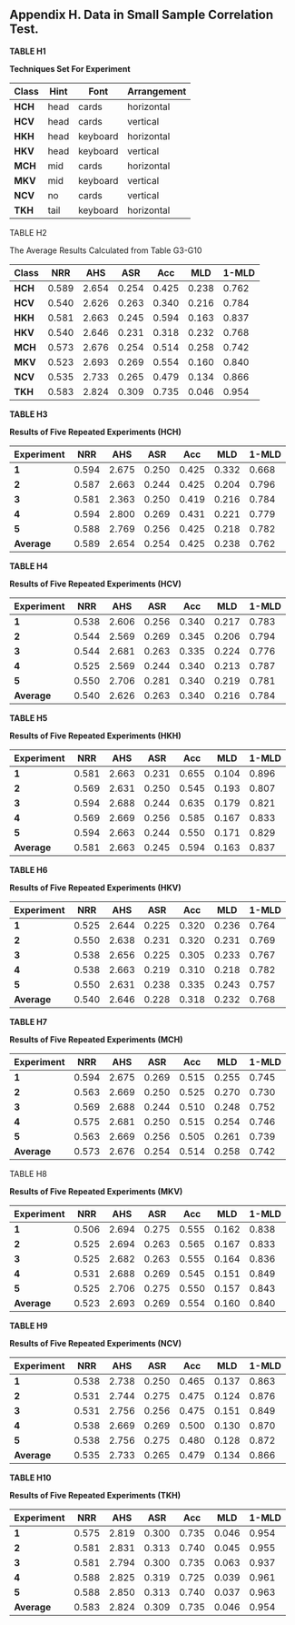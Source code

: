## Appendix H.  Data in Small Sample Correlation Test.

**TABLE H1**

**Techniques Set For Experiment**

| **Class** | **Hint** | **Font** | **Arrangement** |
| --------- | -------- | -------- | --------------- |
| **HCH**   | head     | cards    | horizontal      |
| **HCV**   | head     | cards    | vertical        |
| **HKH**   | head     | keyboard | horizontal      |
| **HKV**   | head     | keyboard | vertical        |
| **MCH**   | mid      | cards    | horizontal      |
| **MKV**   | mid      | keyboard | vertical        |
| **NCV**   | no       | cards    | vertical        |
| **TKH**   | tail     | keyboard | horizontal      |

 

TABLE H2

The Average Results Calculated from Table G3-G10

| **Class** | **NRR** | **AHS** | **ASR** | **Acc** | **MLD** | **1-MLD** |
| --------- | ------- | ------- | ------- | ------- | ------- | --------- |
| **HCH**   | 0.589   | 2.654   | 0.254   | 0.425   | 0.238   | 0.762     |
| **HCV**   | 0.540   | 2.626   | 0.263   | 0.340   | 0.216   | 0.784     |
| **HKH**   | 0.581   | 2.663   | 0.245   | 0.594   | 0.163   | 0.837     |
| **HKV**   | 0.540   | 2.646   | 0.231   | 0.318   | 0.232   | 0.768     |
| **MCH**   | 0.573   | 2.676   | 0.254   | 0.514   | 0.258   | 0.742     |
| **MKV**   | 0.523   | 2.693   | 0.269   | 0.554   | 0.160   | 0.840     |
| **NCV**   | 0.535   | 2.733   | 0.265   | 0.479   | 0.134   | 0.866     |
| **TKH**   | 0.583   | 2.824   | 0.309   | 0.735   | 0.046   | 0.954     |

 

**TABLE H3**

**Results of Five Repeated Experiments (HCH)**

| **Experiment** | **NRR** | **AHS** | **ASR** | **Acc** | **MLD** | **1-MLD** |
| -------------- | ------- | ------- | ------- | ------- | ------- | --------- |
| **1**          | 0.594   | 2.675   | 0.250   | 0.425   | 0.332   | 0.668     |
| **2**          | 0.587   | 2.663   | 0.244   | 0.425   | 0.204   | 0.796     |
| **3**          | 0.581   | 2.363   | 0.250   | 0.419   | 0.216   | 0.784     |
| **4**          | 0.594   | 2.800   | 0.269   | 0.431   | 0.221   | 0.779     |
| **5**          | 0.588   | 2.769   | 0.256   | 0.425   | 0.218   | 0.782     |
| **Average**    | 0.589   | 2.654   | 0.254   | 0.425   | 0.238   | 0.762     |

 

**TABLE H4**

**Results of Five Repeated Experiments (HCV)**

| **Experiment** | **NRR** | **AHS** | **ASR** | **Acc** | **MLD** | **1-MLD** |
| -------------- | ------- | ------- | ------- | ------- | ------- | --------- |
| **1**          | 0.538   | 2.606   | 0.256   | 0.340   | 0.217   | 0.783     |
| **2**          | 0.544   | 2.569   | 0.269   | 0.345   | 0.206   | 0.794     |
| **3**          | 0.544   | 2.681   | 0.263   | 0.335   | 0.224   | 0.776     |
| **4**          | 0.525   | 2.569   | 0.244   | 0.340   | 0.213   | 0.787     |
| **5**          | 0.550   | 2.706   | 0.281   | 0.340   | 0.219   | 0.781     |
| **Average**    | 0.540   | 2.626   | 0.263   | 0.340   | 0.216   | 0.784     |

 

**TABLE H5**

**Results of Five Repeated Experiments (HKH)**

| **Experiment** | **NRR** | **AHS** | **ASR** | **Acc** | **MLD** | **1-MLD** |
| -------------- | ------- | ------- | ------- | ------- | ------- | --------- |
| **1**          | 0.581   | 2.663   | 0.231   | 0.655   | 0.104   | 0.896     |
| **2**          | 0.569   | 2.631   | 0.250   | 0.545   | 0.193   | 0.807     |
| **3**          | 0.594   | 2.688   | 0.244   | 0.635   | 0.179   | 0.821     |
| **4**          | 0.569   | 2.669   | 0.256   | 0.585   | 0.167   | 0.833     |
| **5**          | 0.594   | 2.663   | 0.244   | 0.550   | 0.171   | 0.829     |
| **Average**    | 0.581   | 2.663   | 0.245   | 0.594   | 0.163   | 0.837     |

 

**TABLE H6**

**Results of Five Repeated Experiments (HKV)**

| **Experiment** | **NRR** | **AHS** | **ASR** | **Acc** | **MLD** | **1-MLD** |
| -------------- | ------- | ------- | ------- | ------- | ------- | --------- |
| **1**          | 0.525   | 2.644   | 0.225   | 0.320   | 0.236   | 0.764     |
| **2**          | 0.550   | 2.638   | 0.231   | 0.320   | 0.231   | 0.769     |
| **3**          | 0.538   | 2.656   | 0.225   | 0.305   | 0.233   | 0.767     |
| **4**          | 0.538   | 2.663   | 0.219   | 0.310   | 0.218   | 0.782     |
| **5**          | 0.550   | 2.631   | 0.238   | 0.335   | 0.243   | 0.757     |
| **Average**    | 0.540   | 2.646   | 0.228   | 0.318   | 0.232   | 0.768     |

 

**TABLE H7**

**Results of Five Repeated Experiments (MCH)**

| **Experiment** | **NRR** | **AHS** | **ASR** | **Acc** | **MLD** | **1-MLD** |
| -------------- | ------- | ------- | ------- | ------- | ------- | --------- |
| **1**          | 0.594   | 2.675   | 0.269   | 0.515   | 0.255   | 0.745     |
| **2**          | 0.563   | 2.669   | 0.250   | 0.525   | 0.270   | 0.730     |
| **3**          | 0.569   | 2.688   | 0.244   | 0.510   | 0.248   | 0.752     |
| **4**          | 0.575   | 2.681   | 0.250   | 0.515   | 0.254   | 0.746     |
| **5**          | 0.563   | 2.669   | 0.256   | 0.505   | 0.261   | 0.739     |
| **Average**    | 0.573   | 2.676   | 0.254   | 0.514   | 0.258   | 0.742     |

 

TABLE H8

**Results of Five Repeated Experiments (MKV)**

| **Experiment** | **NRR** | **AHS** | **ASR** | **Acc** | **MLD** | **1-MLD** |
| -------------- | ------- | ------- | ------- | ------- | ------- | --------- |
| **1**          | 0.506   | 2.694   | 0.275   | 0.555   | 0.162   | 0.838     |
| **2**          | 0.525   | 2.694   | 0.263   | 0.565   | 0.167   | 0.833     |
| **3**          | 0.525   | 2.682   | 0.263   | 0.555   | 0.164   | 0.836     |
| **4**          | 0.531   | 2.688   | 0.269   | 0.545   | 0.151   | 0.849     |
| **5**          | 0.525   | 2.706   | 0.275   | 0.550   | 0.157   | 0.843     |
| **Average**    | 0.523   | 2.693   | 0.269   | 0.554   | 0.160   | 0.840     |

 

**TABLE H9**

**Results of Five Repeated Experiments (NCV)**

| **Experiment** | **NRR** | **AHS** | **ASR** | **Acc** | **MLD** | **1-MLD** |
| -------------- | ------- | ------- | ------- | ------- | ------- | --------- |
| **1**          | 0.538   | 2.738   | 0.250   | 0.465   | 0.137   | 0.863     |
| **2**          | 0.531   | 2.744   | 0.275   | 0.475   | 0.124   | 0.876     |
| **3**          | 0.531   | 2.756   | 0.256   | 0.475   | 0.151   | 0.849     |
| **4**          | 0.538   | 2.669   | 0.269   | 0.500   | 0.130   | 0.870     |
| **5**          | 0.538   | 2.756   | 0.275   | 0.480   | 0.128   | 0.872     |
| **Average**    | 0.535   | 2.733   | 0.265   | 0.479   | 0.134   | 0.866     |

 

**TABLE H10**

**Results of Five Repeated Experiments (TKH)**

| **Experiment** | **NRR** | **AHS** | **ASR** | **Acc** | **MLD** | **1-MLD** |
| -------------- | ------- | ------- | ------- | ------- | ------- | --------- |
| **1**          | 0.575   | 2.819   | 0.300   | 0.735   | 0.046   | 0.954     |
| **2**          | 0.581   | 2.831   | 0.313   | 0.740   | 0.045   | 0.955     |
| **3**          | 0.581   | 2.794   | 0.300   | 0.735   | 0.063   | 0.937     |
| **4**          | 0.588   | 2.825   | 0.319   | 0.725   | 0.039   | 0.961     |
| **5**          | 0.588   | 2.850   | 0.313   | 0.740   | 0.037   | 0.963     |
| **Average**    | 0.583   | 2.824   | 0.309   | 0.735   | 0.046   | 0.954     |

 
